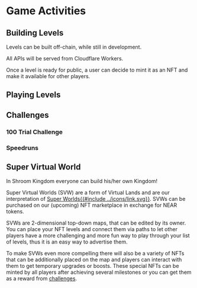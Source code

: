 # Game Activities

## Building Levels

Levels can be built off-chain, while still in development.

All APIs will be served from Cloudflare Workers.

Once a level is ready for public, a user can decide to mint it as an NFT and make it available for other players.

## Playing Levels

## Challenges

### 100 Trial Challenge

### Speedruns

## Super Virtual World

In Shroom Kingdom everyone can build his/her own Kingdom!

Super Virtual Worlds (SVW) are a form of Virtual Lands and are our interpretation of
<a href="//supermariomaker2.fandom.com/wiki/World_Maker" target="_blank" rel="noreferrer noopener">
Super Worlds{{#include ../icons/link.svg}}</a>.
SVWs can be purchased on our (upcoming) NFT marketplace in exchange for NEAR tokens.

SVWs are 2-dimensional top-down maps, that can be edited by its owner.
You can place your NFT levels and connect them via paths to let other players
have a more challenging and more fun way to play through your list of levels,
thus it is an easy way to advertise them.

To make SVWs even more compelling there will also be a variety of NFTs that can be additionally
placed on the map and players can interact with them to get temporary upgrades or boosts.
These special NFTs can be minted by all players after achieving several milestones or
you can get them as a reward from [challenges](3_Game_Activities/3_Challenges.md).
